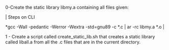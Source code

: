 0-Create the static library libmy.a containing all files given:

| Steps on CLI

*gcc -Wall -pedantic -Werror -Wextra -std=gnu89 -c *.c | ar -rc libmy.a *.o |

1 - Create a script called create_static_lib.sh that creates a static library called liball.a from all the .c files that are in the current directory.
